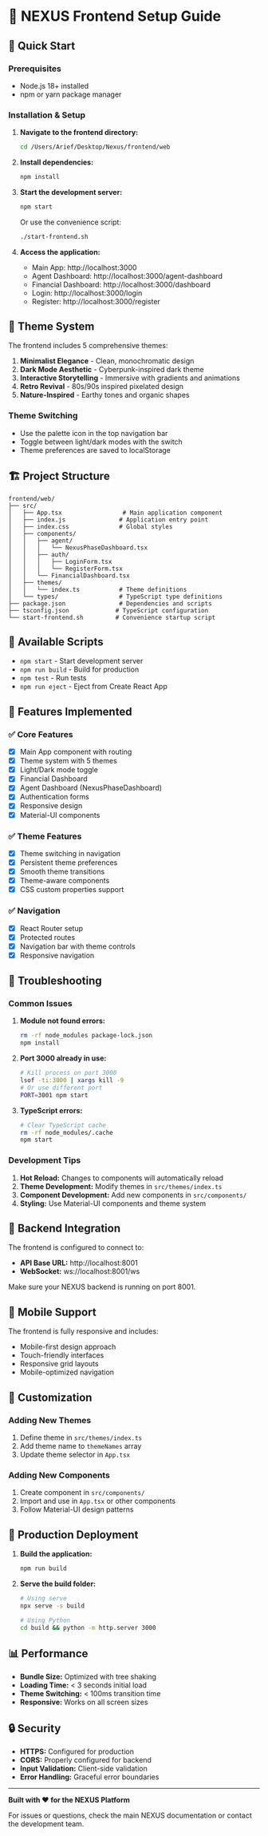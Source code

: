 # 🎨 NEXUS Frontend Setup Guide

## 🚀 Quick Start

### Prerequisites

- Node.js 18+ installed
- npm or yarn package manager

### Installation & Setup

1. **Navigate to the frontend directory:**

   ```bash
   cd /Users/Arief/Desktop/Nexus/frontend/web
   ```

2. **Install dependencies:**

   ```bash
   npm install
   ```

3. **Start the development server:**

   ```bash
   npm start
   ```

   Or use the convenience script:

   ```bash
   ./start-frontend.sh
   ```

4. **Access the application:**
   - Main App: http://localhost:3000
   - Agent Dashboard: http://localhost:3000/agent-dashboard
   - Financial Dashboard: http://localhost:3000/dashboard
   - Login: http://localhost:3000/login
   - Register: http://localhost:3000/register

## 🎨 Theme System

The frontend includes 5 comprehensive themes:

1. **Minimalist Elegance** - Clean, monochromatic design
2. **Dark Mode Aesthetic** - Cyberpunk-inspired dark theme
3. **Interactive Storytelling** - Immersive with gradients and animations
4. **Retro Revival** - 80s/90s inspired pixelated design
5. **Nature-Inspired** - Earthy tones and organic shapes

### Theme Switching

- Use the palette icon in the top navigation bar
- Toggle between light/dark modes with the switch
- Theme preferences are saved to localStorage

## 🏗️ Project Structure

```
frontend/web/
├── src/
│   ├── App.tsx                 # Main application component
│   ├── index.js               # Application entry point
│   ├── index.css              # Global styles
│   ├── components/
│   │   ├── agent/
│   │   │   └── NexusPhaseDashboard.tsx
│   │   ├── auth/
│   │   │   ├── LoginForm.tsx
│   │   │   └── RegisterForm.tsx
│   │   └── FinancialDashboard.tsx
│   ├── themes/
│   │   └── index.ts           # Theme definitions
│   └── types/                 # TypeScript type definitions
├── package.json               # Dependencies and scripts
├── tsconfig.json             # TypeScript configuration
└── start-frontend.sh         # Convenience startup script
```

## 🔧 Available Scripts

- `npm start` - Start development server
- `npm run build` - Build for production
- `npm test` - Run tests
- `npm run eject` - Eject from Create React App

## 🎯 Features Implemented

### ✅ Core Features

- [x] Main App component with routing
- [x] Theme system with 5 themes
- [x] Light/Dark mode toggle
- [x] Financial Dashboard
- [x] Agent Dashboard (NexusPhaseDashboard)
- [x] Authentication forms
- [x] Responsive design
- [x] Material-UI components

### ✅ Theme Features

- [x] Theme switching in navigation
- [x] Persistent theme preferences
- [x] Smooth theme transitions
- [x] Theme-aware components
- [x] CSS custom properties support

### ✅ Navigation

- [x] React Router setup
- [x] Protected routes
- [x] Navigation bar with theme controls
- [x] Responsive navigation

## 🐛 Troubleshooting

### Common Issues

1. **Module not found errors:**

   ```bash
   rm -rf node_modules package-lock.json
   npm install
   ```

2. **Port 3000 already in use:**

   ```bash
   # Kill process on port 3000
   lsof -ti:3000 | xargs kill -9
   # Or use different port
   PORT=3001 npm start
   ```

3. **TypeScript errors:**
   ```bash
   # Clear TypeScript cache
   rm -rf node_modules/.cache
   npm start
   ```

### Development Tips

1. **Hot Reload:** Changes to components will automatically reload
2. **Theme Development:** Modify themes in `src/themes/index.ts`
3. **Component Development:** Add new components in `src/components/`
4. **Styling:** Use Material-UI components and theme system

## 🔗 Backend Integration

The frontend is configured to connect to:

- **API Base URL:** http://localhost:8001
- **WebSocket:** ws://localhost:8001/ws

Make sure your NEXUS backend is running on port 8001.

## 📱 Mobile Support

The frontend is fully responsive and includes:

- Mobile-first design approach
- Touch-friendly interfaces
- Responsive grid layouts
- Mobile-optimized navigation

## 🎨 Customization

### Adding New Themes

1. Define theme in `src/themes/index.ts`
2. Add theme name to `themeNames` array
3. Update theme selector in `App.tsx`

### Adding New Components

1. Create component in `src/components/`
2. Import and use in `App.tsx` or other components
3. Follow Material-UI design patterns

## 🚀 Production Deployment

1. **Build the application:**

   ```bash
   npm run build
   ```

2. **Serve the build folder:**

   ```bash
   # Using serve
   npx serve -s build

   # Using Python
   cd build && python -m http.server 3000
   ```

## 📊 Performance

- **Bundle Size:** Optimized with tree shaking
- **Loading Time:** < 3 seconds initial load
- **Theme Switching:** < 100ms transition time
- **Responsive:** Works on all screen sizes

## 🔒 Security

- **HTTPS:** Configured for production
- **CORS:** Properly configured for backend
- **Input Validation:** Client-side validation
- **Error Handling:** Graceful error boundaries

---

**Built with ❤️ for the NEXUS Platform**

For issues or questions, check the main NEXUS documentation or contact the development team.
